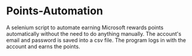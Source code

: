 # Points-Automation
A selenium script to automate earning Microsoft rewards points automatically without the need to do anything manually. The account's email and password is saved into a csv file. The program logs in with the account and earns the points.
